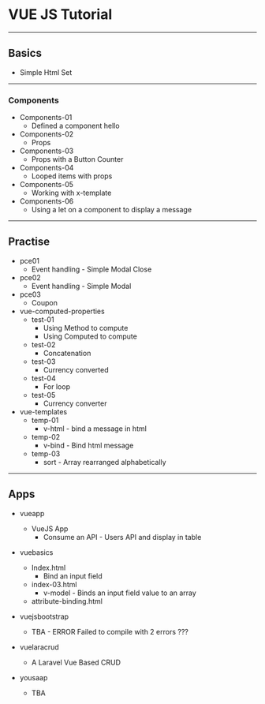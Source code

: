 # VUE JS Tutorial
---
## Basics
- Simple Html Set
---
### Components
- Components-01
	- Defined a component hello
- Components-02
	- Props
- Components-03
	- Props with a Button Counter
- Components-04
	- Looped items with props
- Components-05
	- Working with x-template
- Components-06
	- Using a let on a component to display a message
---
## Practise
- pce01
	- Event handling - Simple Modal Close
- pce02
	- Event handling - Simple Modal
- pce03
	- Coupon
- vue-computed-properties
	- test-01
		- Using Method to compute
		- Using Computed to compute
	- test-02
		- Concatenation
	- test-03
		- Currency converted
	- test-04
		- For loop
	- test-05
		- Currency converter
- vue-templates
	- temp-01
		- v-html - bind a message in html
	- temp-02
		- v-bind - Bind html message
	- temp-03
		- sort - Array rearranged alphabetically
---
## Apps
- vueapp
	- VueJS App
		- Consume an API - Users API and display in table

- vuebasics
	- Index.html
		- Bind an input field
	- index-03.html
		- v-model - Binds an input field value to an array
	- attribute-binding.html

- vuejsbootstrap
	- TBA -  ERROR  Failed to compile with 2 errors ???

- vuelaracrud
	- A Laravel Vue Based CRUD

- yousaap
	- TBA